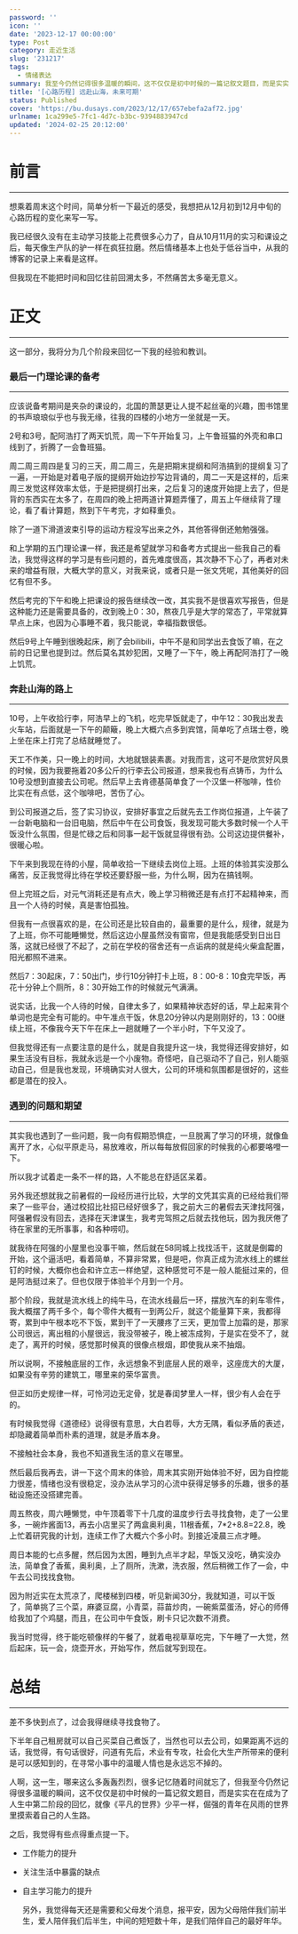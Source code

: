 ```yaml
---
password: ''
icon: ''
date: '2023-12-17 00:00:00'
type: Post
category: 走近生活
slug: '231217'
tags:
  - 情绪表达
summary: 我至今仍然记得很多温暖的瞬间，这不仅仅是初中时候的一篇记叙文题目，而是实实在在成为了人生中第二阶段的回忆。
title: '[心路历程] 远赴山海，未来可期'
status: Published
cover: 'https://bu.dusays.com/2023/12/17/657ebefa2af72.jpg'
urlname: 1ca299e5-7fc1-4d7c-b3bc-9394883947cd
updated: '2024-02-25 20:12:00'
---
```


# 前言


---


  想乘着周末这个时间，简单分析一下最近的感受，我想把从12月初到12月中旬的心路历程的变化来写一写。


  我已经很久没有在主动学习技能上花费很多心力了，自从10月11月的实习和课设之后，每天像生产队的驴一样在疯狂拉磨。然后情绪基本上也处于低谷当中，从我的博客的记录上来看是这样。


  但我现在不能把时间和回忆往前回溯太多，不然痛苦太多毫无意义。


# 正文


---


  这一部分，我将分为几个阶段来回忆一下我的经验和教训。


### 最后一门理论课的备考


---


  应该说备考期间是夹杂的课设的，北国的萧瑟更让人提不起丝毫的兴趣，图书馆里的书声琅琅似乎也与我无缘，往我的四楼的小地方一坐就是一天。


  2号和3号，配阿浩打了两天饥荒，周一下午开始复习，上午鲁班猫的外壳和串口线到了，折腾了一会鲁班猫。


  周二周三周四是复习的三天，周二周三，先是把期末提纲和阿浩搞到的提纲复习了一遍，一开始是对着电子版的提纲开始边抄写边背诵的，周二一天是这样的，后来周三发觉这样效率太低，于是把提纲打出来，之后复习的速度开始提上去了，但是背的东西实在太多了，在周四的晚上把两道计算题弄懂了，周五上午继续背了理论，看了看计算题，熬到下午考完，才如释重负。


  除了一道下滑道波束引导的运动方程没写出来之外，其他答得倒还勉勉强强。


  和上学期的五门理论课一样，我还是希望就学习和备考方式提出一些我自己的看法，我觉得这样的学习是有些问题的，首先难度很高，其次静不下心了，再者对未来的增益有限，大概大学的意义，对我来说，或者只是一张文凭呢，其他美好的回忆有但不多。


  然后考完的下午和晚上把课设的报告继续改一改，其实我不是很喜欢写报告，但是这种能力还是需要具备的，改到晚上0：30，熬夜几乎是大学的常态了，平常就算早点上床，也因为心事睡不着，我只能说，幸福指数很低。


  然后9号上午睡到很晚起床，刷了会bilibili，中午不是和同学出去食饭了嘛，在之前的日记里也提到过。然后莫名其妙犯困，又睡了一下午，晚上再配阿浩打了一晚上饥荒。


### 奔赴山海的路上


---


  10号，上午收拾行李，阿浩早上的飞机，吃完早饭就走了，中午12：30我出发去火车站，后面就是一下午的颠簸，晚上大概六点多到宾馆，简单吃了点瑞士卷，晚上坐在床上打完了总结就睡觉了。


  天工不作美，只一晚上的时间，大地就银装素裹。对我而言，这可不是欣赏好风景的时候，因为我要拖着20多公斤的行李去公司报道，想来我也有点铸币，为什么10号没想到直接去公司呢。然后早上去肯德基简单食了一个汉堡一杯咖啡，性价比实在有点低，这个咖啡吧，苦伤了心。


  到公司报道之后，签了实习协议，安排好事宜之后就先去工作岗位报道，上午装了一台新电脑和一台旧电脑，然后中午在公司食饭，我发现可能大多数时候一个人干饭没什么氛围，但是忙碌之后和同事一起干饭就显得很有劲。公司这边提供餐补，很暖心啦。


  下午来到我现在待的小屋，简单收拾一下继续去岗位上班。上班的体验其实没那么痛苦，反正我觉得比待在学校还要舒服一些，为什么啊，因为在搞钱啊。


  但上完班之后，对元气消耗还是有点大，晚上学习稍微还是有点打不起精神来，而且一个人待的时候，真是害怕孤独。


  但我有一点很喜欢的是，在公司还是比较自由的，最重要的是什么，规律，就是为了上班，你不可能睡懒觉，然后这边小屋虽然没有窗帘，但是我能感受到日出日落，这就已经很了不起了，之前在学校的宿舍还有一点诟病的就是纯火柴盒配置，阳光都照不进来。


  然后7：30起床，7：50出门，步行10分钟打卡上班，8：00-8：10食完早饭，再花十分钟上个厕所，8：30开始工作的时候就元气满满。


  说实话，比我一个人待的时候，自律太多了，如果精神状态好的话，早上起来背个单词也是完全有可能的。中午准点干饭，休息20分钟以内是刚刚好的，13：00继续上班，不像我今天下午在床上一趟就睡了一个半小时，下午又没了。


  但我觉得还有一点要注意的是什么，就是自我提升这一块，我觉得还得安排好，如果生活没有目标，我就永远是一个小废物。奇怪吧，自己驱动不了自己，别人能驱动自己，但是我也发现，环境确实对人很大，公司的环境和氛围都是很好的，这些都是潜在的投入。


### 遇到的问题和期望


---


  其实我也遇到了一些问题，我一向有假期恐惧症，一旦脱离了学习的环境，就像鱼离开了水，心似平原走马，易放难收，所以每每放假回家的时候我的心都要咯噔一下。


  所以我才试着走一条不一样的路，人不能总在舒适区呆着。


  另外我还想就我之前暑假的一段经历进行比较，大学的文凭其实真的已经给我们带来了一些平台，通过校招比社招已经好很多了，我之前大三的暑假去天津找阿强，阿强暑假没有回去，选择在天津谋生，我考完驾照之后就去找他玩，因为我厌倦了待在家里的无所事事，和各种唠叨。


  就我待在阿强的小屋里也没事干嘛，然后就在58同城上找找活干，这就是倒霉的开始，这个逼活吧，看着简单，不算非常累，但是吧，你真正成为流水线上的螺丝钉的时候，大概你也会和许立志一样绝望，这种感觉可不是一般人能挺过来的，但是阿浩挺过来了。但也仅限于体验半个月到一个月。


  那个阶段，我就是流水线上的纯牛马，在流水线最后一环，摆放汽车的刹车零件，我大概摆了两千多个，每个零件大概有一到两公斤，就这个能量算下来，我都得寄，累到中午根本吃不下饭，累到干了一天腰疼了三天，更加雪上加霜的是，那家公司很远，离出租的小屋很远，我没带被子，晚上被冻成狗，于是实在受不了，就走了，离开的时候，感觉那时候真的很像点根烟，即使我从来不抽烟。


  所以说啊，不接触底层的工作，永远想象不到底层人民的艰辛，这座庞大的大厦，如果没有辛劳的建筑工，哪里来的荣华富贵。


  但正如历史规律一样，可怜河边无定骨，犹是春闺梦里人一样，很少有人会在乎的。


  有时候我觉得《道德经》说得很有意思，大白若辱，大方无隅，看似矛盾的表述，却隐藏着简单而朴素的道理，就是矛盾本身。


  不接触社会本身，我也不知道我生活的意义在哪里。


  然后最后我再去，讲一下这个周末的体验，周末其实刚开始体验不好，因为自控能力很差，情绪也没有很稳定，没办法从学习的心流中获得足够多的乐趣，很多的基础设施还没搭建完善。


  周五熬夜，周六睡懒觉，中午顶着零下十几度的温度步行去寻找食物，走了一公里多，一碗炸酱面13，再去小店里买了两盒奥利奥，11根香蕉，7*2+8.8=22.8，晚上忙着研究我的计划，连续工作了大概六个多小时。到接近凌晨三点才睡。


  周日本能的七点多醒，然后因为太困，睡到九点半才起，早饭又没吃，确实没办法，简单食了香蕉，奥利奥，上了厕所，洗漱，洗衣服，然后稍微工作了一会，中午去公司找找食物。


  因为附近实在太荒凉了，爬楼梯到四楼，听见新闻30分，我就知道，可以干饭了，简单挑了三个菜，麻婆豆腐，小青菜，蒜苗炒肉，一碗紫菜蛋汤，好心的师傅给我加了个鸡腿，而且，在公司中午食饭，刷卡只记次数不消费。


  我当时觉得，终于能吃顿像样的午餐了，就着电视草草吃完，下午睡了一大觉，然后起床，玩一会，烧壶开水，开始写作，然后就写到现在。


  


# 总结


---


  差不多快到点了，过会我得继续寻找食物了。


  下半年自己租房就可以自己买菜自己煮饭了，当然也可以去公司，如果距离不远的话，我觉得，有句话很好，问道有先后，术业有专攻，社会化大生产所带来的便利是可以感知到的，在寻常小事中的温暖人情也是永远忘不掉的。


  人啊，这一生，哪来这么多轰轰烈烈，很多记忆随着时间就忘了，但我至今仍然记得很多温暖的瞬间，这不仅仅是初中时候的一篇记叙文题目，而是实实在在成为了人生中第二阶段的回忆，就像《平凡的世界》少平一样，倔强的青年在风雨的世界里摸索着自己的人生路。


  之后，我觉得有些点得重点提一下。

- 工作能力的提升
- 关注生活中暴露的缺点
- 自主学习能力的提升

  另外，我觉得每天还是需要和父母发个消息，报平安，因为父母陪伴我们前半生，爱人陪伴我们后半生，中间的短短数十年，是我们陪伴自己的最好年华。

